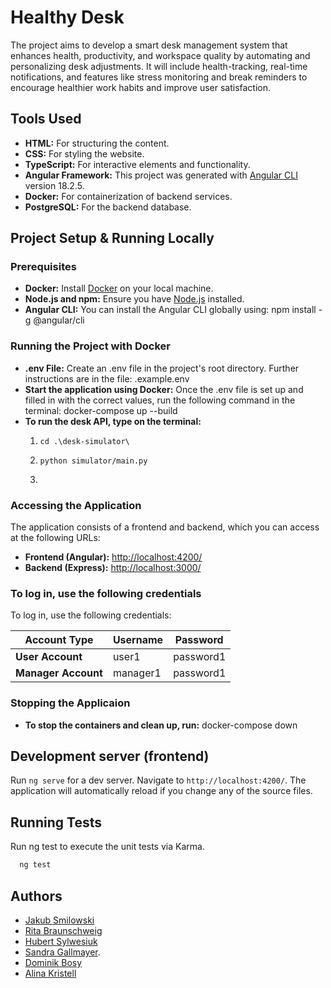 
# Healthy Desk

The project aims to develop a smart desk management system that enhances health, productivity, and workspace quality by automating and personalizing desk adjustments. It will include health-tracking, real-time notifications, and features like stress monitoring and break reminders to encourage healthier work habits and improve user satisfaction.

## Tools Used

- **HTML:** For structuring the content.
- **CSS:** For styling the website.
- **TypeScript:** For interactive elements and functionality.
- **Angular Framework:** This project was generated with [Angular CLI](https://github.com/angular/angular-cli) version 18.2.5.
- **Docker:** For containerization of backend services.
- **PostgreSQL:** For the backend database.

## Project Setup & Running Locally

### Prerequisites

- **Docker:** Install [Docker](https://www.docker.com/get-started) on your local machine.
- **Node.js and npm:** Ensure you have [Node.js](https://nodejs.org/) installed.
- **Angular CLI:** You can install the Angular CLI globally using: npm install -g @angular/cli

### Running the Project with Docker

- **.env File:** Create an .env file in the project's root directory. Further instructions are in the file: .example.env
- **Start the application using Docker:** Once the .env file is set up and filled in with the correct values, run the following command in the terminal: docker-compose up --build
- **To run the desk API, type on the terminal:**
  1. `cd .\desk-simulator\`
  2. `python simulator/main.py`
 
  3. 
### Accessing the Application

The application consists of a frontend and backend, which you can access at the following URLs:

- **Frontend (Angular):** [http://localhost:4200/](http://localhost:4200/)
- **Backend (Express):** [http://localhost:3000/](http://localhost:3000/)

### To log in, use the following credentials

To log in, use the following credentials:

| Account Type         | Username      | Password      |
|----------------------|---------------|---------------|
| **User Account**     | user1         | password1     |
| **Manager Account**  | manager1      | password1     |

### Stopping the Applicaion

- **To stop the containers and clean up, run:** docker-compose down

## Development server (frontend)

Run `ng serve` for a dev server. Navigate to `http://localhost:4200/`. The application will automatically reload if you change any of the source files.

## Running Tests

Run ng test to execute the unit tests via Karma.

```bash
  ng test
```

## Authors

- [Jakub Smilowski](https://github.com/JakubSmilowski)
- [Rita Braunschweig](https://github.com/pastelnata)
- [Hubert Sylwesiuk](https://github.com/sduhubert)
- [Sandra Gallmayer](http://github.com/Condesgall).
- [Dominik Bosy](https://github.com/Dobos23)
- [Alina Kristell](https://github.com/alikrist)
